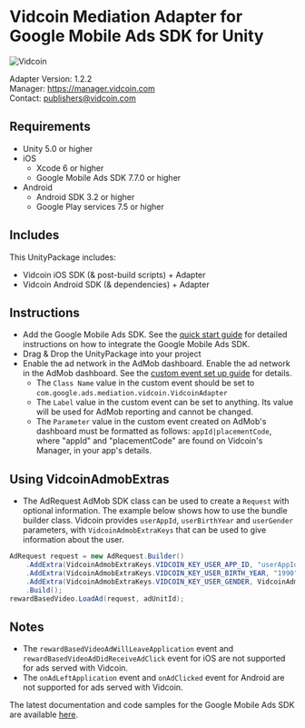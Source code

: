 # Vidcoin Mediation Adapter for Google Mobile Ads SDK for Unity
![Vidcoin](https://documentation.vidcoin.com/images/Vidcoin-Logo.png)

Adapter Version: 1.2.2    
Manager: https://manager.vidcoin.com    
Contact: publishers@vidcoin.com    

## Requirements
- Unity 5.0 or higher
- iOS
	- Xcode 6 or higher
	- Google Mobile Ads SDK 7.7.0 or higher
- Android
	- Android SDK 3.2 or higher
	- Google Play services 7.5 or higher

## Includes
This UnityPackage includes:    
- Vidcoin iOS SDK (& post-build scripts) + Adapter    
- Vidcoin Android SDK (& dependencies) + Adapter

## Instructions
- Add the Google Mobile Ads SDK. See the  [quick start guide](https://firebase.google.com/docs/admob/unity/start) for detailed instructions on how to integrate the Google Mobile Ads SDK.
- Drag & Drop the UnityPackage into your project
- Enable the ad network in the AdMob dashboard. Enable the ad network in the AdMob dashboard. See the  [custom event set up guide](https://support.google.com/admob/answer/3083407?hl=en&ref_topic=3063091) for details. 
  - The `Class Name` value in the custom event should be set to `com.google.ads.mediation.vidcoin.VidcoinAdapter`
  - The `Label` value in the custom event can be set to anything. Its value will be used for AdMob reporting and cannot be changed.
  - The `Parameter` value in the custom event created on AdMob's dashboard must be formatted as follows: `appId|placementCode`, where "appId" and "placementCode" are found on Vidcoin's Manager, in your app's details.

## Using VidcoinAdmobExtras
- The AdRequest AdMob SDK class can be used to create a `Request` with optional information. The example below shows how to use the bundle builder class. Vidcoin provides `userAppId`, `userBirthYear` and `userGender` parameters, with `VidcoinAdmobExtraKeys` that can be used to give information about the user.
```csharp
AdRequest request = new AdRequest.Builder()
	.AddExtra(VidcoinAdmobExtraKeys.VIDCOIN_KEY_USER_APP_ID, "userAppId")
	.AddExtra(VidcoinAdmobExtraKeys.VIDCOIN_KEY_USER_BIRTH_YEAR, "1990")
	.AddExtra(VidcoinAdmobExtraKeys.VIDCOIN_KEY_USER_GENDER, VidcoinAdmobExtraKeys.VIDCOIN_GENDER_MALE)
	.Build();
rewardBasedVideo.LoadAd(request, adUnitId);
```

## Notes
- The `rewardBasedVideoAdWillLeaveApplication` event and `rewardBasedVideoAdDidReceiveAdClick` event for iOS are not supported for ads served with Vidcoin.
- The `onAdLeftApplication` event and `onAdClicked` event for Android are not supported for ads served with Vidcoin.

The latest documentation and code samples for the Google Mobile Ads SDK are available  [here](https://firebase.google.com/docs/admob/unity/start).
